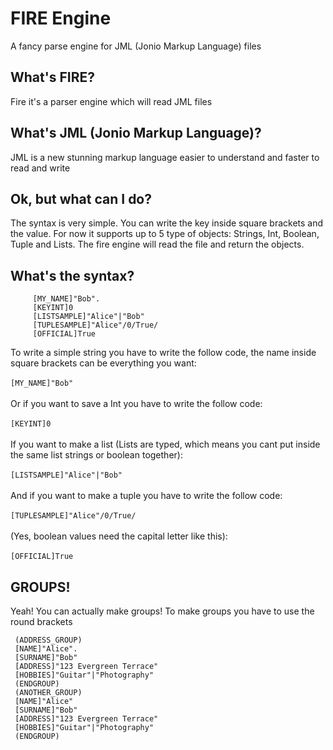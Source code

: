 # FIRE Engine
A fancy parse engine for JML (Jonio Markup Language) files

<h2>What's FIRE?</h2>
<p>Fire it's a parser engine which will read JML files</p>

<h2>What's JML (Jonio Markup Language)?</h2>
<p>JML is a new stunning markup language easier to understand and faster to read and write</p>

<h2>Ok, but what can I do?</h2>
<p>The syntax is very simple. You can write the key inside square brackets and the value. For now it supports up to 5 type of objects: Strings, Int, Boolean, Tuple and Lists. The fire engine will read the file and return the objects.</p>

<h2>What's the syntax?</h2>


 ```
      [MY_NAME]"Bob". 
      [KEYINT]0
      [LISTSAMPLE]"Alice"|"Bob"
      [TUPLESAMPLE]"Alice"/0/True/
      [OFFICIAL]True
  ```
  
  <p>To write a simple string you have to write the follow code, the name inside square brackets can be everything you want:</br>
  </br>
  <code>[MY_NAME]"Bob"</code></br></br>
  Or if you want to save a Int you have to write the follow code:</br></br>
  <code>[KEYINT]0</code></br></br>
  If you want to make a list (Lists are typed, which means you cant put inside the same list strings or boolean together):</br>
  </br>
  <code>[LISTSAMPLE]"Alice"|"Bob"</code></br></br>
  And if you want to make a tuple you have to write the follow code:</br></br>
  <code>[TUPLESAMPLE]"Alice"/0/True/</code></br></br>
  (Yes, boolean values need the capital letter like this):</br></br>
  <code>[OFFICIAL]True</code>
</p>
<h2> GROUPS! </h2>
<p> Yeah! You can actually make groups! To make groups you have to use the round brackets
</br>

 ```
  (ADDRESS_GROUP)
  [NAME]"Alice". 
  [SURNAME]"Bob"
  [ADDRESS]"123 Evergreen Terrace"
  [HOBBIES]"Guitar"|"Photography"
  (ENDGROUP)
  (ANOTHER_GROUP)  
  [NAME]"Alice"  
  [SURNAME]"Bob"  
  [ADDRESS]"123 Evergreen Terrace"  
  [HOBBIES]"Guitar"|"Photography"  
  (ENDGROUP)
```
